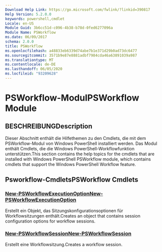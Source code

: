 ```yaml
---
Download Help Link: https://go.microsoft.com/fwlink/?linkid=390817
Help Version: 5.2.0.0
keywords: powershell,cmdlet
Locale: en-US
Module Guid: 3b6cc51d-c096-4b38-b78d-0fed6277096a
Module Name: PSWorkflow
ms.date: 06/09/2017
schema: 2.0.0
title: PSWorkflow
ms.openlocfilehash: a48833eb6339d74abe7b1e371d29b0ad73dc6477
ms.sourcegitcommit: 3571b9e87e8881adbf7984cda46a63891039a987
ms.translationtype: MT
ms.contentlocale: de-DE
ms.lasthandoff: 06/05/2020
ms.locfileid: "93209628"
---
```

# <span data-ttu-id="79c2d-103">PSWorkflow-Modul</span><span class="sxs-lookup"><span data-stu-id="79c2d-103">PSWorkflow Module</span></span>

## <span data-ttu-id="79c2d-104">BESCHREIBUNG</span><span class="sxs-lookup"><span data-stu-id="79c2d-104">Description</span></span>

<span data-ttu-id="79c2d-105">Dieser Abschnitt enthält die Hilfethemen zu den Cmdlets, die mit dem PSWorkflow-Modul von Windows PowerShell installiert werden. Das Modul enthält Cmdlets, die die Windows PowerShell-Workflowfunktion unterstützen.</span><span class="sxs-lookup"><span data-stu-id="79c2d-105">This section contains the help topics for the cmdlets that are installed with Windows PowerShell PSWorkflow module, which contains cmdlets that support the Windows PowerShell Workflow feature.</span></span>

## <span data-ttu-id="79c2d-106">Psworkflow-Cmdlets</span><span class="sxs-lookup"><span data-stu-id="79c2d-106">PSWorkflow Cmdlets</span></span>

### [<span data-ttu-id="79c2d-107">New-PSWorkflowExecutionOption</span><span class="sxs-lookup"><span data-stu-id="79c2d-107">New-PSWorkflowExecutionOption</span></span>](New-PSWorkflowExecutionOption.md)
<span data-ttu-id="79c2d-108">Erstellt ein Objekt, das Sitzungskonfigurationsoptionen für Workflowsitzungen enthält.</span><span class="sxs-lookup"><span data-stu-id="79c2d-108">Creates an object that contains session configuration options for workflow sessions.</span></span>

### [<span data-ttu-id="79c2d-109">New-PSWorkflowSession</span><span class="sxs-lookup"><span data-stu-id="79c2d-109">New-PSWorkflowSession</span></span>](New-PSWorkflowSession.md)
<span data-ttu-id="79c2d-110">Erstellt eine Workflowsitzung.</span><span class="sxs-lookup"><span data-stu-id="79c2d-110">Creates a workflow session.</span></span>
